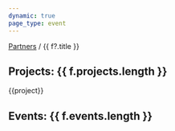 ```yaml
---
dynamic: true
page_type: event
---
```


<script setup>
import { useData } from 'vitepress'
import { computed } from 'vue'
const { params, frontmatter: f } = useData()
</script>

<a class="no-underline" href="/partners/">Partners</a> / {{ f?.title }}

<youtube-embed v-if="f?.youtube_video" :video="f.youtube_video"></youtube-embed>

<PartnerDetails v-bind="f" />

<!-- @content -->

<h2 v-if="f.projects.length>0"> Projects: {{ f.projects.length }} </h2>

<div class="flex flex-col gap-4 mx-4">
<ProjectCard v-for="project in f?.projects" :key="project" v-bind="project?.projects_id"  >{{project}}</ProjectCard>
</div>

<h2 v-if="f.events.length>0">Events: {{ f.events.length }} </h2>

<div class="m-4 flex flex-col gap-8">
  <EventCard v-for="event in f.events" :key="event.id" v-bind="event" />
</div>
